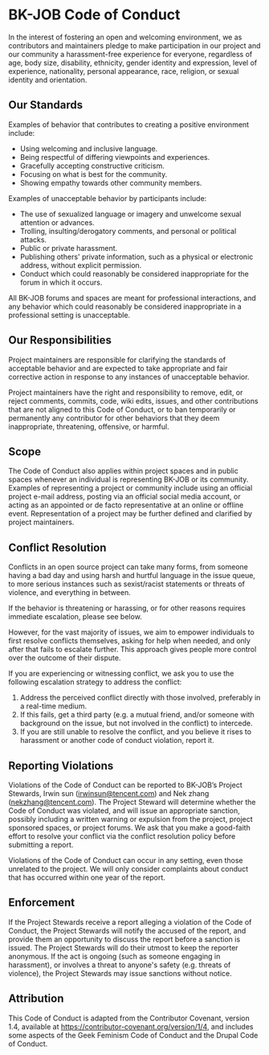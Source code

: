 # BK-JOB Code of Conduct

In the interest of fostering an open and welcoming environment, we as
contributors and maintainers pledge to make participation in our project and our
community a harassment-free experience for everyone, regardless of age, body
size, disability, ethnicity, gender identity and expression, level of
experience, nationality, personal appearance, race, religion, or sexual identity
and orientation.

## Our Standards

Examples of behavior that contributes to creating a positive environment include:

*   Using welcoming and inclusive language.
*   Being respectful of differing viewpoints and experiences.
*   Gracefully accepting constructive criticism.
*   Focusing on what is best for the community.
*   Showing empathy towards other community members.

Examples of unacceptable behavior by participants include:

*   The use of sexualized language or imagery and unwelcome sexual attention or
    advances.
*   Trolling, insulting/derogatory comments, and personal or political attacks.
*   Public or private harassment.
*   Publishing others' private information, such as a physical or electronic
    address, without explicit permission.
*   Conduct which could reasonably be considered inappropriate for the forum in
    which it occurs.

All BK-JOB forums and spaces are meant for professional interactions, and any behavior which could reasonably be 
considered inappropriate in a professional setting is unacceptable.


## Our Responsibilities

Project maintainers are responsible for clarifying the standards of acceptable behavior and are expected to take 
appropriate and fair corrective action in response to any instances of unacceptable behavior.

Project maintainers have the right and responsibility to remove, edit, or reject comments, commits, code, wiki edits, 
issues, and other contributions that are not aligned to this Code of Conduct, or to ban temporarily or permanently any 
contributor for other behaviors that they deem inappropriate, threatening, offensive, or harmful.


## Scope

The Code of Conduct also applies within project spaces and in public spaces whenever an individual is representing 
BK-JOB or its community. Examples of representing a project or community include using an official project
e-mail address, posting via an official social media account, or acting as an appointed or de facto representative at
an online or offline event. Representation of a project may be further defined and clarified by project maintainers.

## Conflict Resolution

Conflicts in an open source project can take many forms, from someone having a bad day and using harsh and hurtful 
language in the issue queue, to more serious instances such as sexist/racist statements or threats of violence, 
and everything in between.

If the behavior is threatening or harassing, or for other reasons requires immediate escalation, please see below.

However, for the vast majority of issues, we aim to empower individuals to first resolve conflicts themselves, asking 
for help when needed, and only after that fails to escalate further. This approach gives people more control over 
the outcome of their dispute.

If you are experiencing or witnessing conflict, we ask you to use the following escalation strategy to address 
the conflict:

1.  Address the perceived conflict directly with those involved, preferably in a
    real-time medium.
2.  If this fails, get a third party (e.g. a mutual friend, and/or someone with
    background on the issue, but not involved in the conflict) to intercede.
3.  If you are still unable to resolve the conflict, and you believe it rises to
    harassment or another code of conduct violation, report it.

## Reporting Violations

Violations of the Code of Conduct can be reported to BK-JOB’s Project Stewards, Irwin sun (irwinsun@tencent.com) 
and Nek zhang (nekzhang@tencent.com). The Project Steward will determine whether the Code of Conduct was violated,
and will issue an appropriate sanction, possibly including a written warning or expulsion from the project,
project sponsored spaces, or project forums. We ask that you make a good-faith effort to resolve your conflict 
via the conflict resolution policy before submitting a report.

Violations of the Code of Conduct can occur in any setting, even those unrelated to the project. We will only consider 
complaints about conduct that has occurred within one year of the report.


## Enforcement

If the Project Stewards receive a report alleging a violation of the Code of Conduct, the Project Stewards will notify
the accused of the report, and provide them an opportunity to discuss the report before a sanction is issued. 
The Project Stewards will do their utmost to keep the reporter anonymous. If the act is ongoing 
(such as someone engaging in harassment), or involves a threat to anyone's safety (e.g. threats of violence), 
the Project Stewards may issue sanctions without notice.


## Attribution

This Code of Conduct is adapted from the Contributor Covenant, version 1.4, available at 
https://contributor-covenant.org/version/1/4, and includes some aspects of the Geek Feminism Code of Conduct and the 
Drupal Code of Conduct.
